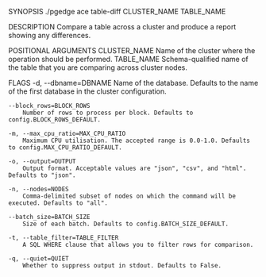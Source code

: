 
SYNOPSIS
    ./pgedge ace table-diff CLUSTER_NAME TABLE_NAME <flags>

DESCRIPTION
    Compare a table across a cluster and produce a report showing any differences.

POSITIONAL ARGUMENTS
    CLUSTER_NAME
        Name of the cluster where the operation should be performed.
    TABLE_NAME
        Schema-qualified name of the table that you are comparing across cluster nodes.

FLAGS
    -d, --dbname=DBNAME
        Name of the database. Defaults to the name of the first database in the cluster configuration.
    
    --block_rows=BLOCK_ROWS
        Number of rows to process per block. Defaults to config.BLOCK_ROWS_DEFAULT.
    
    -m, --max_cpu_ratio=MAX_CPU_RATIO
        Maximum CPU utilisation. The accepted range is 0.0-1.0. Defaults to config.MAX_CPU_RATIO_DEFAULT.
    
    -o, --output=OUTPUT
        Output format. Acceptable values are "json", "csv", and "html". Defaults to "json".
    
    -n, --nodes=NODES
        Comma-delimited subset of nodes on which the command will be executed. Defaults to "all".
    
    --batch_size=BATCH_SIZE
        Size of each batch. Defaults to config.BATCH_SIZE_DEFAULT.
    
    -t, --table_filter=TABLE_FILTER
        A SQL WHERE clause that allows you to filter rows for comparison.
    
    -q, --quiet=QUIET
        Whether to suppress output in stdout. Defaults to False.
    
